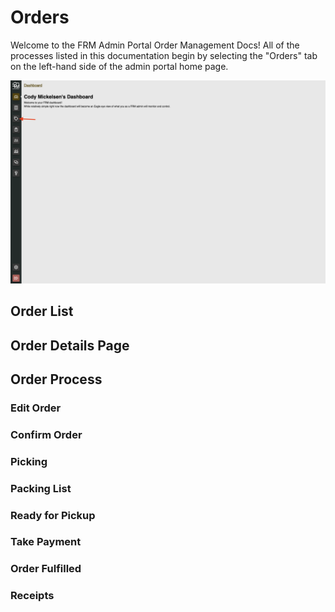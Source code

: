 # Orders

Welcome to the FRM Admin Portal Order Management Docs! All of the processes listed in this documentation begin by selecting the "Orders" tab on the left-hand side of the admin portal home page.

![](../../static/img/companies/orders-tab.png)

## Order List

## Order Details Page

## Order Process

### Edit Order

### Confirm Order

### Picking

### Packing List

### Ready for Pickup

### Take Payment

### Order Fulfilled

### Receipts
